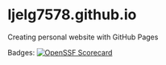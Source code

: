 # ljelg7578.github.io
Creating personal website with GitHub Pages

Badges:
[![OpenSSF Scorecard](https://api.scorecard.dev/projects/github.com/ljelg7578/ljelg7578.github.io/badge)](https://scorecard.dev/viewer/?uri=github.com/ljelg7578/ljelg7578.github.io)
